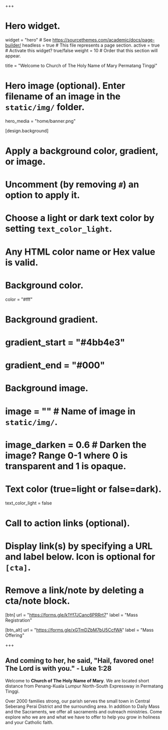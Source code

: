 +++
# Hero widget.
widget = "hero"  # See https://sourcethemes.com/academic/docs/page-builder/
headless = true  # This file represents a page section.
active = true  # Activate this widget? true/false
weight = 10  # Order that this section will appear.

title = "Welcome to Church of The Holy Name of Mary Permatang Tinggi"

# Hero image (optional). Enter filename of an image in the `static/img/` folder.
hero_media = "home/banner.png"

[design.background]
  # Apply a background color, gradient, or image.
  #   Uncomment (by removing `#`) an option to apply it.
  #   Choose a light or dark text color by setting `text_color_light`.
  #   Any HTML color name or Hex value is valid.

  # Background color.
  color = "#fff"

  # Background gradient.
  # gradient_start = "#4bb4e3"
  # gradient_end = "#000"

  # Background image.
  # image = ""  # Name of image in `static/img/`.
  # image_darken = 0.6  # Darken the image? Range 0-1 where 0 is transparent and 1 is opaque.

  # Text color (true=light or false=dark).
  text_color_light = false

# Call to action links (optional).
#   Display link(s) by specifying a URL and label below. Icon is optional for `[cta]`.
#   Remove a link/note by deleting a cta/note block.
[btn]
  url = "https://forms.gle/k1Yf7JCanc6PRRrt7"
  label = "Mass Registration"

[btn_alt]
  url = "https://forms.gle/xGTmDZbM7bU5CcfWA"
  label = "Mass Offering"

+++
## And coming to her, he said, "Hail, favored one! The Lord is with you." **- Luke 1:28**

Welcome to **Church of The Holy Name of Mary**. We are located short distance from Penang-Kuala Lumpur North-South Expressway in Permatang Tinggi.


Over 2000 families strong, our parish serves the small town in Central Seberang Perai District and the surrounding area. In addition to Daily Mass and the Sacraments, we offer all sacraments and outreach ministries.  Come explore who we are and what we have to offer to help you grow in holiness and your Catholic faith.
